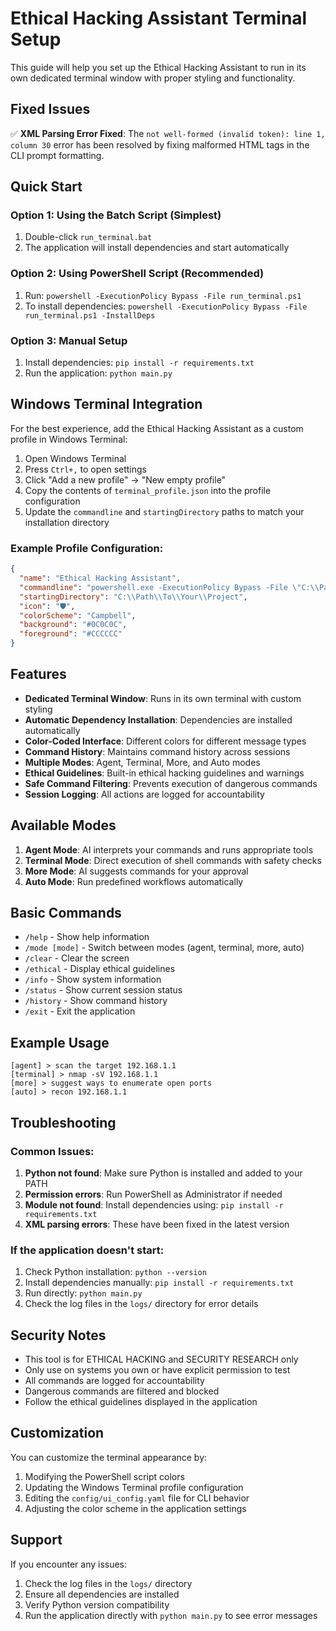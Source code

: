 # Ethical Hacking Assistant Terminal Setup

This guide will help you set up the Ethical Hacking Assistant to run in its own dedicated terminal window with proper styling and functionality.

## Fixed Issues

✅ **XML Parsing Error Fixed**: The `not well-formed (invalid token): line 1, column 30` error has been resolved by fixing malformed HTML tags in the CLI prompt formatting.

## Quick Start

### Option 1: Using the Batch Script (Simplest)
1. Double-click `run_terminal.bat`
2. The application will install dependencies and start automatically

### Option 2: Using PowerShell Script (Recommended)
1. Run: `powershell -ExecutionPolicy Bypass -File run_terminal.ps1`
2. To install dependencies: `powershell -ExecutionPolicy Bypass -File run_terminal.ps1 -InstallDeps`

### Option 3: Manual Setup
1. Install dependencies: `pip install -r requirements.txt`
2. Run the application: `python main.py`

## Windows Terminal Integration

For the best experience, add the Ethical Hacking Assistant as a custom profile in Windows Terminal:

1. Open Windows Terminal
2. Press `Ctrl+,` to open settings
3. Click "Add a new profile" → "New empty profile"
4. Copy the contents of `terminal_profile.json` into the profile configuration
5. Update the `commandline` and `startingDirectory` paths to match your installation directory

### Example Profile Configuration:
```json
{
  "name": "Ethical Hacking Assistant",
  "commandline": "powershell.exe -ExecutionPolicy Bypass -File \"C:\\Path\\To\\Your\\Project\\run_terminal.ps1\"",
  "startingDirectory": "C:\\Path\\To\\Your\\Project",
  "icon": "🛡️",
  "colorScheme": "Campbell",
  "background": "#0C0C0C",
  "foreground": "#CCCCCC"
}
```

## Features

- **Dedicated Terminal Window**: Runs in its own terminal with custom styling
- **Automatic Dependency Installation**: Dependencies are installed automatically
- **Color-Coded Interface**: Different colors for different message types
- **Command History**: Maintains command history across sessions
- **Multiple Modes**: Agent, Terminal, More, and Auto modes
- **Ethical Guidelines**: Built-in ethical hacking guidelines and warnings
- **Safe Command Filtering**: Prevents execution of dangerous commands
- **Session Logging**: All actions are logged for accountability

## Available Modes

1. **Agent Mode**: AI interprets your commands and runs appropriate tools
2. **Terminal Mode**: Direct execution of shell commands with safety checks
3. **More Mode**: AI suggests commands for your approval
4. **Auto Mode**: Run predefined workflows automatically

## Basic Commands

- `/help` - Show help information
- `/mode [mode]` - Switch between modes (agent, terminal, more, auto)
- `/clear` - Clear the screen
- `/ethical` - Display ethical guidelines
- `/info` - Show system information
- `/status` - Show current session status
- `/history` - Show command history
- `/exit` - Exit the application

## Example Usage

```
[agent] > scan the target 192.168.1.1
[terminal] > nmap -sV 192.168.1.1
[more] > suggest ways to enumerate open ports
[auto] > recon 192.168.1.1
```

## Troubleshooting

### Common Issues:

1. **Python not found**: Make sure Python is installed and added to your PATH
2. **Permission errors**: Run PowerShell as Administrator if needed
3. **Module not found**: Install dependencies using: `pip install -r requirements.txt`
4. **XML parsing errors**: These have been fixed in the latest version

### If the application doesn't start:

1. Check Python installation: `python --version`
2. Install dependencies manually: `pip install -r requirements.txt`
3. Run directly: `python main.py`
4. Check the log files in the `logs/` directory for error details

## Security Notes

- This tool is for ETHICAL HACKING and SECURITY RESEARCH only
- Only use on systems you own or have explicit permission to test
- All commands are logged for accountability
- Dangerous commands are filtered and blocked
- Follow the ethical guidelines displayed in the application

## Customization

You can customize the terminal appearance by:
1. Modifying the PowerShell script colors
2. Updating the Windows Terminal profile configuration
3. Editing the `config/ui_config.yaml` file for CLI behavior
4. Adjusting the color scheme in the application settings

## Support

If you encounter any issues:
1. Check the log files in the `logs/` directory
2. Ensure all dependencies are installed
3. Verify Python version compatibility
4. Run the application directly with `python main.py` to see error messages
